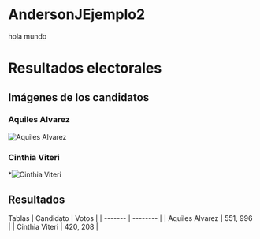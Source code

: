 # AndersonJEjemplo2

hola mundo

# Resultados electorales 

## Imágenes de los candidatos
### Aquiles Alvarez
![Aquiles Alvarez](https://github.com/AnJoGar/AndersonJEjemplo2/blob/main/aquiles.jfif)
### Cinthia Viteri
*![Cinthia Viteri](https://github.com/AnJoGar/AndersonJEjemplo2/blob/main/Cynthia_Viteri_2023.jpg)

## Resultados 

Tablas 
| Candidato | Votos   |
| ------- | -------- |
| Aquiles Alvarez  | 551, 996   |
| Cinthia Viteri   | 420, 208   |
